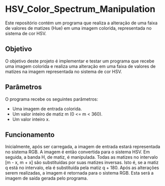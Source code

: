 # HSV_Color_Spectrum_Manipulation
  Este repositório contém um programa que realiza a alteração de uma faixa de valores de matizes (Hue) em uma imagem colorida, representada no sistema de cor HSV.

## Objetivo
  O objetivo deste projeto é implementar e testar um programa que recebe uma imagem colorida e realiza uma alteração em uma faixa de valores de matizes na imagem representada no sistema de cor HSV.

## Parâmetros
  O programa recebe os seguintes parâmetros:

  - Uma imagem de entrada colorida.
  - Um valor inteiro de matiz m (0 <= m < 360).
  - Um valor inteiro x.

## Funcionamento
  Inicialmente, após ser carregada, a imagem de entrada estará representada no sistema RGB. A imagem é então convertida para o sistema HSV. Em seguida, a banda H, de matiz, é manipulada. Todas as matizes no intervalo [m - x, m + x] são substituídas por suas matizes inversas. Isto é, se a matiz q está no intervalo, ela é substituída pela matiz q + 180. Após as alterações serem realizadas, a imagem é retornada para o sistema RGB. Esta será a imagem de saída gerada pelo programa.

